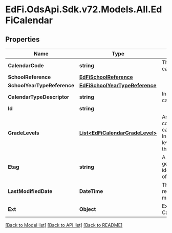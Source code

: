 # EdFi.OdsApi.Sdk.v72.Models.All.EdFiCalendar

## Properties

Name | Type | Description | Notes
------------ | ------------- | ------------- | -------------
**CalendarCode** | **string** | The identifier for the calendar. | 
**SchoolReference** | [**EdFiSchoolReference**](EdFiSchoolReference.md) |  | 
**SchoolYearTypeReference** | [**EdFiSchoolYearTypeReference**](EdFiSchoolYearTypeReference.md) |  | 
**CalendarTypeDescriptor** | **string** | Indicates the type of calendar. | 
**Id** | **string** |  | [optional] 
**GradeLevels** | [**List&lt;EdFiCalendarGradeLevel&gt;**](EdFiCalendarGradeLevel.md) | An unordered collection of calendarGradeLevels. Indicates the grade level associated with the calendar. | [optional] 
**Etag** | **string** | A unique system-generated value that identifies the version of the resource. | [optional] 
**LastModifiedDate** | **DateTime** | The date and time the resource was last modified. | [optional] 
**Ext** | **Object** | Extensions to the Calendar entity. | [optional] 

[[Back to Model list]](../../README.md#documentation-for-models) [[Back to API list]](../../README.md#documentation-for-api-endpoints) [[Back to README]](../../README.md)

